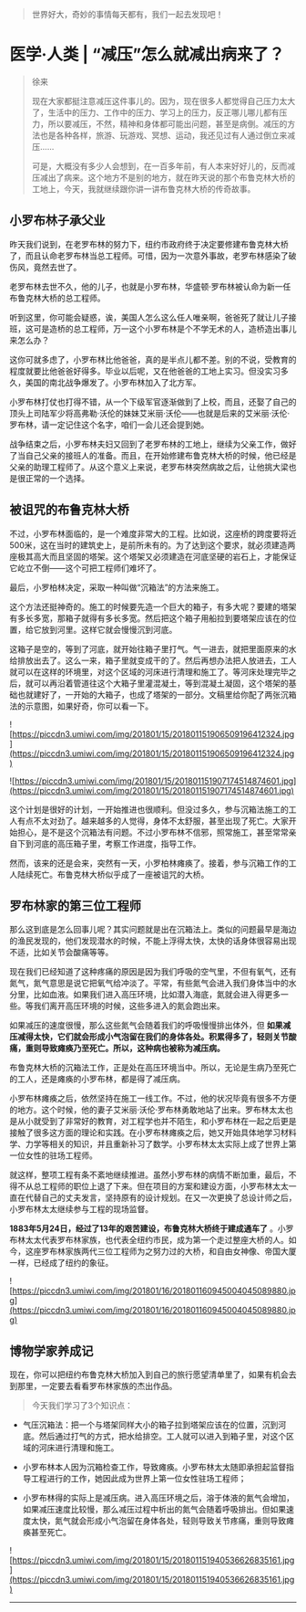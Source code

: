 > 世界好大，奇妙的事情每天都有，我们一起去发现吧！

# 医学·人类 | “减压”怎么就减出病来了？

> 徐来
> 
> 现在大家都挺注意减压这件事儿的。因为，现在很多人都觉得自己压力太大了，生活中的压力、工作中的压力、学习上的压力，反正哪儿哪儿都有压力，所以要减压，不然，精神和身体都可能出问题，甚至是病倒。减压的方法也是各种各样，旅游、玩游戏、冥想、运动，我还见过有人通过倒立来减压……
> 
> 可是，大概没有多少人会想到，在一百多年前，有人本来好好儿的，反而减压减出了病来。这个地方不是别的地方，就在昨天说的那个布鲁克林大桥的工地上，今天，我就继续跟你讲一讲布鲁克林大桥的传奇故事。

## 小罗布林子承父业

昨天我们说到，在老罗布林的努力下，纽约市政府终于决定要修建布鲁克林大桥了，而且认命老罗布林当总工程师。可惜，因为一次意外事故，老罗布林感染了破伤风，竟然去世了。

老罗布林去世不久，他的儿子，也就是小罗布林，华盛顿·罗布林被认命为新一任布鲁克林大桥的总工程师。

听到这里，你可能会疑惑，诶，美国人怎么这么任人唯亲啊，爸爸死了就让儿子接班，这可是造桥的总工程师，万一这个小罗布林是个不学无术的人，造桥造出事儿来怎么办？

这你可就多虑了，小罗布林比他爸爸，真的是半点儿都不差。别的不说，受教育的程度就要比他爸爸好得多。毕业以后呢，又在他爸爸的工地上实习。但没实习多久，美国的南北战争爆发了。小罗布林加入了北方军。

小罗布林打仗也打得不错，从一个下级军官逐渐做到了上校，而且，还娶了自己的顶头上司陆军少将高弗勒·沃伦的妹妹艾米丽·沃伦——也就是后来的艾米丽·沃伦·罗布林，请一定记住这个名字，咱们一会儿还会提到她。

战争结束之后，小罗布林夫妇又回到了老罗布林的工地上，继续为父亲工作，做好了当自己父亲的接班人的准备。而且，在开始修建布鲁克林大桥的时候，他已经是父亲的助理工程师了。从这个意义上来说，老罗布林突然病故之后，让他挑大梁也是很正常的一个选择。

## 被诅咒的布鲁克林大桥

不过，小罗布林面临的，是一个难度非常大的工程。比如说，这座桥的跨度要将近500米，这在当时的建筑史上，是前所未有的。为了达到这个要求，就必须建造两座极其高大而且坚固的塔架。这个塔架又必须建造在河底坚硬的岩石上，才能保证它屹立不倒——这个可把工程师们难坏了。

最后，小罗柏林决定，采取一种叫做“沉箱法”的方法来施工。

这个方法还挺神奇的。施工的时候要先造一个巨大的箱子，有多大呢？要建的塔架有多长多宽，那箱子就得有多长多宽。然后把这个箱子用船拉到要塔架应该在的位置，给它放到河里。这样它就会慢慢沉到河底。

这箱子是空的，等到了河底，就开始往箱子里打气。气一进去，就把里面原来的水给排放出去了。这么一来，箱子里就变成干的了。然后再想办法把人放进去，工人就可以在这样的环境里，对这个区域的河床进行清理和施工了。等河床处理完毕之后，就可以再沿着管道往这个大箱子里灌混凝土，等到混凝土凝固，这个塔架的基础也就建好了，一开始的大箱子，也成了塔架的一部分。文稿里给你配了两张沉箱法的示意图，如果好奇，你可以看一下。

![https://piccdn3.umiwi.com/img/201801/15/201801151906509196412324.jpg](https://piccdn3.umiwi.com/img/201801/15/201801151906509196412324.jpg)

![https://piccdn3.umiwi.com/img/201801/15/201801151907174514874601.jpg](https://piccdn3.umiwi.com/img/201801/15/201801151907174514874601.jpg)

这个计划是很好的计划，一开始推进也很顺利。但没过多久，参与沉箱法施工的工人有点不太对劲了。越来越多的人觉得，身体不太舒服，甚至出现了死亡。大家开始担心，是不是这个沉箱法有问题。不过小罗布林不信邪，照常施工，甚至常常亲自下到河底的高压箱子里，考察工作进度，指导工作。

然而，该来的还是会来，突然有一天，小罗柏林瘫痪了。接着，参与沉箱工作的工人陆续死亡。布鲁克林大桥似乎成了一座被诅咒的大桥。

## 罗布林家的第三位工程师

那么这到底是怎么回事儿呢？其实问题就是出在沉箱法上。类似的问题最早是海边的渔民发现的，他们发现潜水的时候，不能上浮得太快，太快的话身体很容易出现不适，比如关节会酸痛等等。

现在我们已经知道了这种疼痛的原因是因为我们呼吸的空气里，不但有氧气，还有氮气，氮气意思是说它把氧气给冲淡了。平常，有些氮气会进入我们身体当中的水分里，比如血液。如果我们进入高压环境，比如潜入海底，氮就会进入得更多一些。等我们离开高压环境的时候，这些多进入的氮会跑出来。

如果减压的速度很慢，那么这些氮气会随着我们的呼吸慢慢排出体外，但 **如果减压减得太快，它们就会形成小气泡留在我们的身体各处。积累得多了，轻则关节酸痛，重则导致瘫痪乃至死亡。所以，这种病也被称为减压病。**

布鲁克林大桥的沉箱法工作，正是处在高压环境当中。所以，无论是生病乃至死亡的工人，还是瘫痪的小罗布林，都是得了减压病。

小罗布林瘫痪之后，依然坚持在施工一线工作。不过，他的状况毕竟有很多不方便的地方。这个时候，他的妻子艾米丽·沃伦·罗布林勇敢地站了出来。罗布林太太也是从小就受到了非常好的教育，对工程学也并不陌生，和小罗布林在一起之后更是接触了很多这方面的理论和实践。在小罗布林瘫痪之后，她又开始具体地学习材料学、力学等相关的知识，并且重新补习了数学。小罗布林太太实际上成了世界上第一位女性的驻场工程师。

就这样，整项工程有条不紊地继续推进。虽然小罗布林的病情不断加重，最后，不得不从总工程师的职位上退了下来。但在项目的方案和建设方面，小罗布林太太一直在代替自己的丈夫发言，坚持原有的设计规划。在又一次更换了总设计师之后，小罗布林太太继续参与工程的现场监督。

 **1883年5月24日，经过了13年的艰苦建设，布鲁克林大桥终于建成通车了** 。小罗布林太太代表罗布林家族，也代表全纽约市民，成为第一个走过整座大桥的人。如今，这座罗布林家族两代三位工程师为之努力过的大桥，和自由女神像、帝国大厦一样，已经成了纽约的象征。

![https://piccdn3.umiwi.com/img/201801/16/201801160945004045089880.jpg](https://piccdn3.umiwi.com/img/201801/16/201801160945004045089880.jpg)

## 博物学家养成记

现在，你可以把纽约布鲁克林大桥加入到自己的旅行愿望清单里了，如果有机会去到那里，一定要去看看罗布林家族的杰出作品。

> 今天我们学习了3个知识点：

* 气压沉箱法：把一个与塔架同样大小的箱子拉到塔架应该在的位置，沉到河底。然后通过打气的方式，把水给排空。工人就可以进入到箱子里，对这个区域的河床进行清理和施工。

* 小罗布林本人因为沉箱检查工作，导致瘫痪。小罗布林太太随即承担起监督指导工程进行的工作，她因此成为世界上第一位女性驻场工程师；

* 小罗布林得的实际上是减压病。进入高压环境之后，溶于体液的氮气会增加，如果减压速度比较慢，那么减压过程中析出的氮气会随着呼吸排出。但如果速度太快，氮气就会形成小气泡留在身体各处，轻则导致关节疼痛，重则导致瘫痪甚至死亡。    

![https://piccdn3.umiwi.com/img/201801/15/201801151940536626835161.jpg](https://piccdn3.umiwi.com/img/201801/15/201801151940536626835161.jpg)

---
